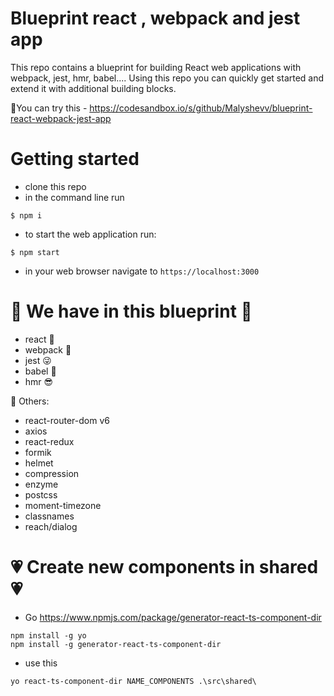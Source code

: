 # Blueprint react , webpack and jest app
This repo contains a blueprint for building React web applications with webpack, jest, hmr, babel.... Using this repo you can quickly get started and extend it with additional building blocks. 

 👀You can try this - https://codesandbox.io/s/github/Malyshevv/blueprint-react-webpack-jest-app

# Getting started
- clone this repo
- in the command line run
```
$ npm i
```
- to start the web application run:
```
$ npm start
```
- in your web browser navigate to `https://localhost:3000`

# 	:robot: We have in this blueprint  :robot:
  - react :partying_face:
  - webpack :smiling_face_with_three_hearts:
  - jest :stuck_out_tongue_winking_eye:
  - babel :disguised_face:
  - hmr :sunglasses:

:speech_balloon: Others: 
  - react-router-dom v6
  - axios
  - react-redux
  - formik
  - helmet
  - compression
  - enzyme
  - postcss
  - moment-timezone
  - classnames
  - reach/dialog

# :heartpulse: Create new components in shared :heartpulse:
- Go https://www.npmjs.com/package/generator-react-ts-component-dir
```
npm install -g yo
npm install -g generator-react-ts-component-dir
```
- use this
``` 
yo react-ts-component-dir NAME_COMPONENTS .\src\shared\
```
